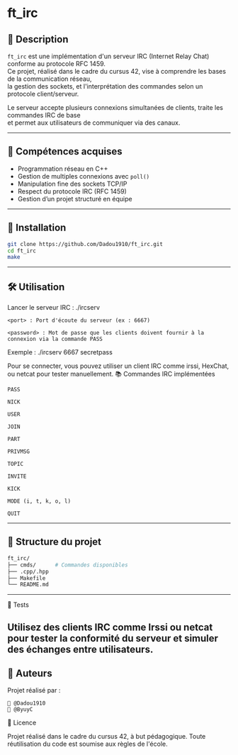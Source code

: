 # ft_irc

## 📌 Description

`ft_irc` est une implémentation d'un serveur IRC (Internet Relay Chat) conforme au protocole RFC 1459.  
Ce projet, réalisé dans le cadre du cursus 42, vise à comprendre les bases de la communication réseau,  
la gestion des sockets, et l'interprétation des commandes selon un protocole client/serveur.

Le serveur accepte plusieurs connexions simultanées de clients, traite les commandes IRC de base  
et permet aux utilisateurs de communiquer via des canaux.

---

## 🧠 Compétences acquises

- Programmation réseau en C++
- Gestion de multiples connexions avec `poll()`
- Manipulation fine des sockets TCP/IP
- Respect du protocole IRC (RFC 1459)
- Gestion d’un projet structuré en équipe

---

## 🚀 Installation

```bash
git clone https://github.com/Dadou1910/ft_irc.git
cd ft_irc
make
```

---

## 🛠️ Utilisation

Lancer le serveur IRC :
./ircserv <port> <password>

    <port> : Port d'écoute du serveur (ex : 6667)

    <password> : Mot de passe que les clients doivent fournir à la connexion via la commande PASS

Exemple :
./ircserv 6667 secretpass

Pour se connecter, vous pouvez utiliser un client IRC comme irssi, HexChat, ou netcat pour tester manuellement.
📚 Commandes IRC implémentées

    PASS

    NICK

    USER

    JOIN

    PART

    PRIVMSG

    TOPIC

    INVITE

    KICK

    MODE (i, t, k, o, l)

    QUIT

---

## 📁 Structure du projet
``` bash
ft_irc/
├── cmds/      # Commandes disponibles
├── .cpp/.hpp
├── Makefile
└── README.md
```
---

🧪 Tests

Utilisez des clients IRC comme Irssi ou netcat pour tester la conformité du serveur
et simuler des échanges entre utilisateurs.
---

## 🤝 Auteurs

Projet réalisé par :

    👤 @Dadou1910
    👤 @ByuyC

📄 Licence

Projet réalisé dans le cadre du cursus 42, à but pédagogique.
Toute réutilisation du code est soumise aux règles de l'école.


